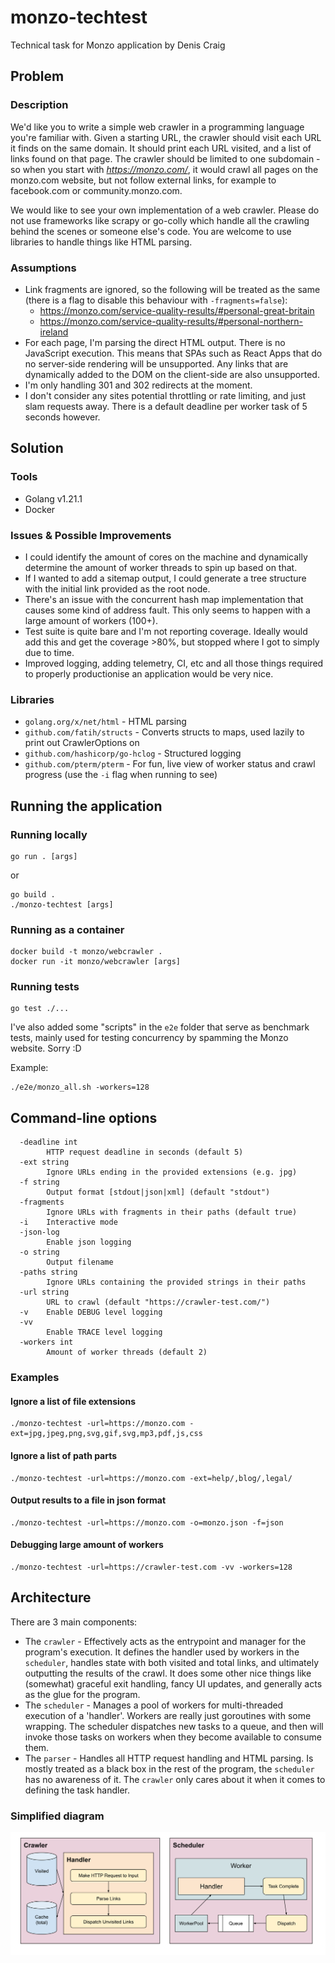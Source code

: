 # monzo-techtest
Technical task for Monzo application by Denis Craig

## Problem

### Description

We'd like you to write a simple web crawler in a programming language you're familiar with. Given a starting URL, the crawler should visit each URL it finds on the same domain. It should print each URL visited, and a list of links found on that page. The crawler should be limited to one subdomain - so when you start with *https://monzo.com/*, it would crawl all pages on the monzo.com website, but not follow external links, for example to facebook.com or community.monzo.com.

We would like to see your own implementation of a web crawler. Please do not use frameworks like scrapy or go-colly which handle all the crawling behind the scenes or someone else's code. You are welcome to use libraries to handle things like HTML parsing.

### Assumptions
* Link fragments are ignored, so the following will be treated as the same (there is a flag to disable this behaviour with `-fragments=false`):
  * https://monzo.com/service-quality-results/#personal-great-britain
  * https://monzo.com/service-quality-results/#personal-northern-ireland
* For each page, I'm parsing the direct HTML output. There is no JavaScript execution. This means that SPAs such as React Apps that do no server-side rendering will be unsupported. Any links that are dynamically added to the DOM on the client-side are also unsupported.
* I'm only handling 301 and 302 redirects at the moment.
* I don't consider any sites potential throttling or rate limiting, and just slam requests away. There is a default deadline per worker task of 5 seconds however.

## Solution

### Tools

* Golang v1.21.1
* Docker

### Issues & Possible Improvements
* I could identify the amount of cores on the machine and dynamically determine the amount of worker threads to spin up based on that.
* If I wanted to add a sitemap output, I could generate a tree structure with the initial link provided as the root node.
* There's an issue with the concurrent hash map implementation that causes some kind of address fault. This only seems to happen with a large amount of workers (100+).
* Test suite is quite bare and I'm not reporting coverage. Ideally would add this and get the coverage >80%, but stopped where I got to simply due to time.
* Improved logging, adding telemetry, CI, etc and all those things required to properly productionise an application would be very nice.

### Libraries
* `golang.org/x/net/html` - HTML parsing
* `github.com/fatih/structs` - Converts structs to maps, used lazily to print out CrawlerOptions on
* `github.com/hashicorp/go-hclog` - Structured logging
* `github.com/pterm/pterm` - For fun, live view of worker status and crawl progress (use the `-i` flag when running to see)

## Running the application

### Running locally
```
go run . [args]
```

or

```
go build .
./monzo-techtest [args]
```

### Running as a container
```
docker build -t monzo/webcrawler .
docker run -it monzo/webcrawler [args]
```

### Running tests
```
go test ./...
```

I've also added some "scripts" in the `e2e` folder that serve as benchmark tests, mainly used for testing concurrency by spamming the Monzo website. Sorry :D

Example:
```
./e2e/monzo_all.sh -workers=128
```

## Command-line options
```
  -deadline int
        HTTP request deadline in seconds (default 5)
  -ext string
        Ignore URLs ending in the provided extensions (e.g. jpg)
  -f string
        Output format [stdout|json|xml] (default "stdout")
  -fragments
        Ignore URLs with fragments in their paths (default true)
  -i    Interactive mode
  -json-log
        Enable json logging
  -o string
        Output filename
  -paths string
        Ignore URLs containing the provided strings in their paths
  -url string
        URL to crawl (default "https://crawler-test.com/")
  -v    Enable DEBUG level logging
  -vv
        Enable TRACE level logging
  -workers int
        Amount of worker threads (default 2)
```

### Examples

#### Ignore a list of file extensions
```
./monzo-techtest -url=https://monzo.com -ext=jpg,jpeg,png,svg,gif,svg,mp3,pdf,js,css
```

#### Ignore a list of path parts
```
./monzo-techtest -url=https://monzo.com -ext=help/,blog/,legal/
```

#### Output results to a file in json format
```
./monzo-techtest -url=https://monzo.com -o=monzo.json -f=json
```

#### Debugging large amount of workers
```
./monzo-techtest -url=https://crawler-test.com -vv -workers=128
```

## Architecture

There are 3 main components:
* The `crawler` - Effectively acts as the entrypoint and manager for the program's execution. It defines the handler used by workers in the `scheduler`, handles state with both visited and total links, and ultimately outputting the results of the crawl. It does some other nice things like (somewhat) graceful exit handling, fancy UI updates, and generally acts as the glue for the program.
* The `scheduler` - Manages a pool of workers for multi-threaded execution of a 'handler'. Workers are really just goroutines with some wrapping. The scheduler dispatches new tasks to a queue, and then will invoke those tasks on workers when they become available to consume them.
* The `parser` - Handles all HTTP request handling and HTML parsing. Is mostly treated as a black box in the rest of the program, the `scheduler` has no awareness of it. The `crawler` only cares about it when it comes to defining the task handler.

### Simplified diagram
![Alt text](./docs/arch_simple.svg)
